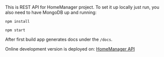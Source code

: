 This is REST API for HomeManager project. To set it up locally just run, you also need to have MongoDB up and running:


`npm install`

`npm start`



After first build app generates docs under the `/docs`.

Online development version is deployed on: [HomeManager API](https://homemanager.herokuapp.com/)
